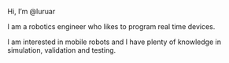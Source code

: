 Hi, I’m @luruar

I am a robotics engineer who likes to program real time devices.

I am interested in mobile robots and I have plenty of knowledge in simulation, validation and testing.

<!---
luruar/luruar is a ✨ special ✨ repository because its `README.md` (this file) appears on your GitHub profile.
You can click the Preview link to take a look at your changes.
--->
